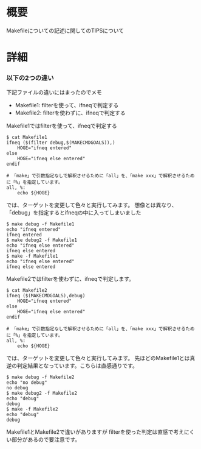 # 概要
Makefileについての記述に関してのTIPSについて

# 詳細

### 以下の2つの違い
下記ファイルの違いにはまったのでメモ
- Makefile1: filterを使って、ifneqで判定する
- Makefile2: filterを使わずに、ifneqで判定する

Makefile1ではfilterを使って、ifneqで判定する
```
$ cat Makefile1
ifneq ($(filter debug,$(MAKECMDGOALS)),)
	HOGE="ifneq entered"
else
	HOGE="ifneq else entered"
endif

# 「make」で引数指定なしで解釈させるために「all」を、「make xxx」で解釈させるために「%」を指定しています。
all, %:
	echo ${HOGE}
```

では、ターゲットを変更して色々と実行してみます。
想像とは異なり、「debug」を指定するとifneqの中に入ってしまいました
```
$ make debug -f Makefile1
echo "ifneq entered"
ifneq entered
$ make debug2 -f Makefile1
echo "ifneq else entered"
ifneq else entered
$ make -f Makefile1
echo "ifneq else entered"
ifneq else entered
```

Makefile2ではfilterを使わずに、ifneqで判定します。
```
$ cat Makefile2
ifneq ($(MAKECMDGOALS),debug)
	HOGE="ifneq entered"
else
	HOGE="ifneq else entered"
endif

# 「make」で引数指定なしで解釈させるために「all」を、「make xxx」で解釈させるために「%」を指定しています。
all, %:
	echo ${HOGE}
```

では、ターゲットを変更して色々と実行してみます。
先ほどのMakefile1とは真逆の判定結果となっています。こちらは直感通りです。
```
$ make debug -f Makefile2
echo "no debug"
no debug
$ make debug2 -f Makefile2
echo "debug"
debug
$ make -f Makefile2
echo "debug"
debug
```

Makefile1とMakefile2で違いがありますが
filterを使った判定は直感で考えにくい部分があるので要注意です。

